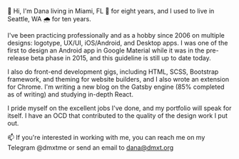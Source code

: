 👋 Hi, I'm Dana living in Miami, FL 🌴 for eight years, and I used to live in Seattle, WA 🌧 for ten years. 

I've been practicing professionally and as a hobby since 2006 on multiple designs: logotype, UX/UI, iOS/Android, and Desktop apps. I was one of the first to design an Android app in Google Material while it was in the pre-release beta phase in 2015, and this guideline is still up to date today.

I also do front-end development gigs, including HTML, SCSS, Bootstrap framework, and theming for website builders, and I also wrote an extension for Chrome. I'm writing a new blog on the Gatsby engine (85% completed as of writing) and studying in-depth React.

I pride myself on the excellent jobs I've done, and my portfolio will speak for itself. I have an OCD that contributed to the quality of the design work I put out.


📫 If you're interested in working with me, you can reach me on my Telegram @dmxtme or send an email to dana@dmxt.org
